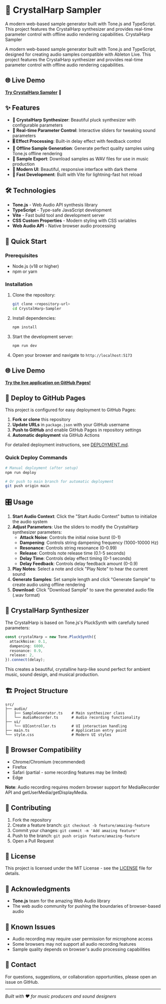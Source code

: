 # 🎹 CrystalHarp Sampler

A modern web-based sample generator built with Tone.js and TypeScript. This project features the CrystalHarp synthesizer and provides real-time parameter control with offline audio rendering capabilities. CrystalHarp Sampler

A modern web-based sample generator built with Tone.js and TypeScript, designed for creating audio samples compatible with Ableton Live. This project features the CrystalHarp synthesizer and provides real-time parameter control with offline audio rendering capabilities.

## 🌐 Live Demo

**[Try CrystalHarp Sampler](https://dampee.github.io/CrystalHarp-Sampler)** 🎵

## ✨ Features

- **🎹 CrystalHarp Synthesizer**: Beautiful pluck synthesizer with configurable parameters
- **🔧 Real-time Parameter Control**: Interactive sliders for tweaking sound parameters
- **🎚️ Effect Processing**: Built-in delay effect with feedback control
- **🎼 Offline Sample Generation**: Generate perfect quality samples using Tone.js offline rendering
- **💾 Sample Export**: Download samples as WAV files for use in music production
- **🎨 Modern UI**: Beautiful, responsive interface with dark theme
- **🚀 Fast Development**: Built with Vite for lightning-fast hot reload

## 🛠️ Technologies

- **Tone.js** - Web Audio API synthesis library
- **TypeScript** - Type-safe JavaScript development
- **Vite** - Fast build tool and development server
- **CSS Custom Properties** - Modern styling with CSS variables
- **Web Audio API** - Native browser audio processing

## 🚀 Quick Start

### Prerequisites

- Node.js (v18 or higher)
- npm or yarn

### Installation

1. Clone the repository:

   ```bash
   git clone <repository-url>
   cd CrystalHarp-Sampler
   ```

2. Install dependencies:

   ```bash
   npm install
   ```

3. Start the development server:

   ```bash
   npm run dev
   ```

4. Open your browser and navigate to `http://localhost:5173`

## 🌐 Live Demo

**[Try the live application on GitHub Pages!](https://dampee.github.io/CrystalHarp-Sampler)**

## 🚀 Deploy to GitHub Pages

This project is configured for easy deployment to GitHub Pages:

1. **Fork or clone** this repository
2. **Update URLs** in `package.json` with your GitHub username
3. **Push to GitHub** and enable GitHub Pages in repository settings
4. **Automatic deployment** via GitHub Actions

For detailed deployment instructions, see [DEPLOYMENT.md](DEPLOYMENT.md).

### Quick Deploy Commands

```bash
# Manual deployment (after setup)
npm run deploy

# Or push to main branch for automatic deployment
git push origin main
```

## 🎛️ Usage

1. **Start Audio Context**: Click the "Start Audio Context" button to initialize the audio system
2. **Adjust Parameters**: Use the sliders to modify the CrystalHarp synthesizer parameters:
   - **Attack Noise**: Controls the initial noise burst (0-1)
   - **Dampening**: Controls string dampening frequency (1000-10000 Hz)
   - **Resonance**: Controls string resonance (0-0.99)
   - **Release**: Controls note release time (0.1-5 seconds)
   - **Delay Time**: Controls delay effect timing (0-1 seconds)
   - **Delay Feedback**: Controls delay feedback amount (0-0.9)
3. **Play Notes**: Select a note and click "Play Note" to hear the current sound
4. **Generate Samples**: Set sample length and click "Generate Sample" to create audio using offline rendering
5. **Download**: Click "Download Sample" to save the generated audio file (.wav format)

## 🎹 CrystalHarp Synthesizer

The CrystalHarp is based on Tone.js's PluckSynth with carefully tuned parameters:

```typescript
const crystalHarp = new Tone.PluckSynth({
  attackNoise: 0.1,
  dampening: 6000,
  resonance: 0.9,
  release: 2,
}).connect(delay);
```

This creates a beautiful, crystalline harp-like sound perfect for ambient music, sound design, and musical production.

## 🏗️ Project Structure

```
src/
├── audio/
│   ├── SampleGenerator.ts    # Main synthesizer class
│   └── AudioRecorder.ts      # Audio recording functionality
├── ui/
│   └── UIController.ts       # UI interaction handling
├── main.ts                   # Application entry point
└── style.css                 # Modern UI styles
```

## 🎯 Browser Compatibility

- Chrome/Chromium (recommended)
- Firefox
- Safari (partial - some recording features may be limited)
- Edge

**Note**: Audio recording requires modern browser support for MediaRecorder API and getUserMedia/getDisplayMedia.

## 🤝 Contributing

1. Fork the repository
2. Create a feature branch: `git checkout -b feature/amazing-feature`
3. Commit your changes: `git commit -m 'Add amazing feature'`
4. Push to the branch: `git push origin feature/amazing-feature`
5. Open a Pull Request

## 📝 License

This project is licensed under the MIT License - see the [LICENSE](LICENSE) file for details.

## 🙏 Acknowledgments

- **Tone.js** team for the amazing Web Audio library
- The web audio community for pushing the boundaries of browser-based audio

## 🐛 Known Issues

- Audio recording may require user permission for microphone access
- Some browsers may not support all audio recording features
- Sample quality depends on browser's audio processing capabilities

## 📧 Contact

For questions, suggestions, or collaboration opportunities, please open an issue on GitHub.

---

_Built with ❤️ for music producers and sound designers_
